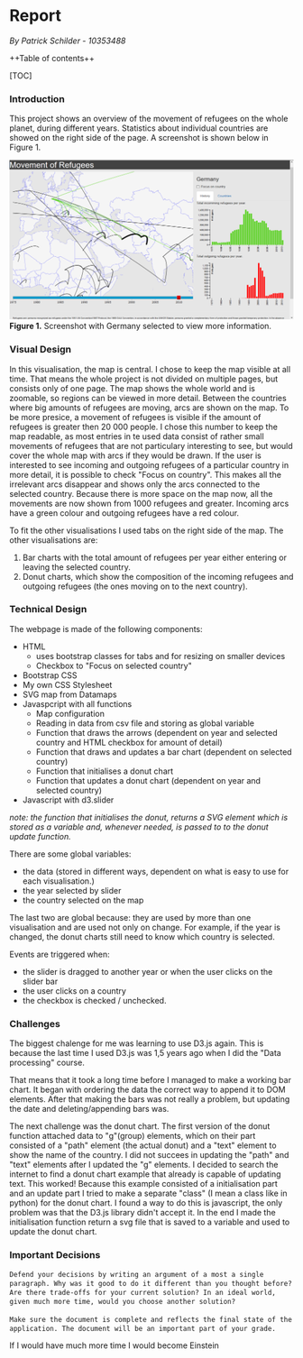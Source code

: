 # Report
*By Patrick Schilder - 10353488*

++Table of contents++

[TOC]


### Introduction

This project shows an overview of the movement of refugees on the whole planet, during different years. Statistics about individual countries are showed on the right side of the page. A screenshot is shown below in Figure 1.
    
![](doc/screenshot.png)
**Figure 1.** Screenshot with Germany selected to view more information.
    
### Visual Design

In this visualisation, the map is central. I chose to keep the map visible at all time. That means the whole project is not divided on multiple pages, but consists only of one page.
The map shows the whole world and is zoomable, so regions can be viewed in more detail. Between the countries where big amounts of refugees are moving, arcs are shown on the map. To be more presice, a movement of refugees is visible if the amount of refugees is greater then 20 000 people. I chose this number to keep the map readable, as most entries in te used data consist of rather small movements of refugees that are not particulary interesting to see, but would cover the whole map with arcs if they would be drawn.
If the user is interested to see incoming and outgoing refugees of a particular country in more detail, it is possible to check "Focus on country". This makes all the irrelevant arcs disappear and shows only the arcs connected to the selected country. Because there is more space on the map now, all the movements are now shown from 1000 refugees and greater. Incoming arcs have a green colour and outgoing refugees have a red colour.

To fit the other visualisations I used tabs on the right side of the map. The other visualisations are:
1. Bar charts with the total amount of refugees per year either entering or leaving the selected country.
2. Donut charts, which show the composition of the incoming refugees and outgoing refugees (the ones moving on to the next country).

### Technical Design

The webpage is made of the following components:

* HTML
	* uses bootstrap classes for tabs and for resizing on smaller devices
	* Checkbox to "Focus on selected country"
* Bootstrap CSS
* My own CSS Stylesheet
* SVG map from Datamaps
* Javaspcript with all functions
	* Map configuration
	* Reading in data from csv file and storing as global variable
	* Function that draws the arrows (dependent on year and selected country and HTML checkbox for amount of detail)
	* Function that draws and updates a bar chart (dependent on selected country)
	* Function that initialises a donut chart
	* Function that updates a donut chart (dependent on year and selected country)
* Javascript with d3.slider

*note: the function that initialises the donut, returns a SVG element which is stored as a variable and, whenever needed, is passed to to the donut update function.*


There are some global variables:
* the data (stored in different ways, dependent on what is easy to use for each visualisation.)
* the year selected by slider
* the country selected on the map

The last two are global because: they are used by more than one visualisation and are used not only on change. For example, if the year is changed, the donut charts still need to know which country is selected.

Events are triggered when:
* the slider is dragged to another year or when the user clicks on the slider bar
* the user clicks on a country
* the checkbox is checked / unchecked.

### Challenges

The biggest chalenge for me was learning to use D3.js again. This is because the last time I used D3.js was 1,5 years ago when I did the "Data processing" course. 

That means that it took a long time before I managed to make a working bar chart. It began with ordering the data the correct way to append it to DOM elements. After that making the bars was not really a problem, but updating the date and deleting/appending bars was.

The next challenge was the donut chart. The first version of the donut function attached data to "g"(group) elements, which on their part consisted of a "path" element (the actual donut) and a "text" element to show the name of the country. I did not succees in updating the "path" and "text" elements after I updated the "g" elements. I decided to search the internet to find a donut chart example that already is capable of updating text. This worked! Because this example consisted of a initialisation part and an update part I tried to make a separate "class" (I mean a class like in python) for the donut chart. I found a way to do this is javascript, the only problem was that the D3.js library didn't accept it. In the end I made the initialisation function return a svg file that is saved to a variable and used to update the donut chart.



### Important Decisions

    Defend your decisions by writing an argument of a most a single paragraph. Why was it good to do it different than you thought before? Are there trade-offs for your current solution? In an ideal world, given much more time, would you choose another solution?

    Make sure the document is complete and reflects the final state of the application. The document will be an important part of your grade.

If I would have much more time I would become Einstein
